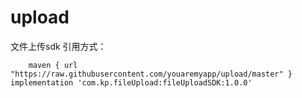 # upload
文件上传sdk
引用方式：

        maven { url "https://raw.githubusercontent.com/youaremyapp/upload/master" }
    implementation 'com.kp.fileUpload:fileUploadSDK:1.0.0'

